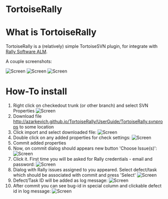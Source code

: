 # TortoiseRally

What is TortoiseRally
==

TortoiseRally is a (relatively) simple TortoiseSVN plugin, for integrate with [Rally Software ALM](https://www.rallydev.com/).

A couple screenshots:

![Screen](http://azarkevich.github.io/TortoiseRally/UserGuide/Step6.png)
![Screen](http://azarkevich.github.io/TortoiseRally/UserGuide/Step7.png)
![Screen](http://azarkevich.github.io/TortoiseRally/UserGuide/Step8.png)


How-To install
==

1. Right click on checkedout trunk (or other branch) and select SVN Properties
![Screen](http://azarkevich.github.io/TortoiseRally/UserGuide/Step1.png)
2. Download file http://azarkevich.github.io/TortoiseRally/UserGuide/TortoiseRally.svnprops to some location
3. Click import and select downloaded file:
![Screen](http://azarkevich.github.io/TortoiseRally/UserGuide/Step2.png)
4. Double click on any added properties for check settings:
![Screen](http://azarkevich.github.io/TortoiseRally/UserGuide/Step3.png)
5. Commit added properties
6. Now, on commit dialog should appears new button 'Choose Issue(s)':
![Screen](http://azarkevich.github.io/TortoiseRally/UserGuide/Step4.png)
7. Click it. First time you will be asked for Rally credentials - email and password:
![Screen](http://azarkevich.github.io/TortoiseRally/UserGuide/Step5.png)
8. Dialog with Rally issues assigned to you appeared. Select defect/task which should be associated with commit and press 'Select'
![Screen](http://azarkevich.github.io/TortoiseRally/UserGuide/Step6.png)
9. Defect/Task ID will be added as log message:
![Screen](http://azarkevich.github.io/TortoiseRally/UserGuide/Step7.png)
10. After commit you can see bug-id in special column and clickable defect id in log message:
![Screen](http://azarkevich.github.io/TortoiseRally/UserGuide/Step8.png)


